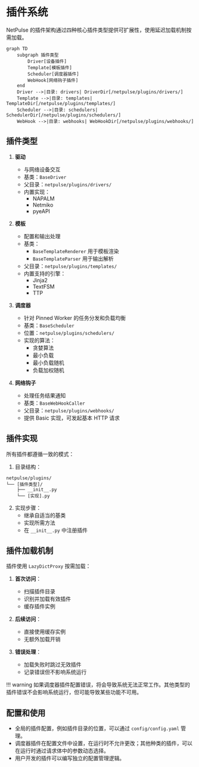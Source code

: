 
# 插件系统

NetPulse 的插件架构通过四种核心插件类型提供可扩展性，使用延迟加载机制按需加载。

```mermaid
graph TD
    subgraph 插件类型
        Driver[设备插件]
        Template[模板插件]
        Scheduler[调度器插件]
        WebHook[网络钩子插件]
    end
    Driver -->|目录: drivers| DriverDir[/netpulse/plugins/drivers/]
    Template -->|目录: templates| TemplateDir[/netpulse/plugins/templates/]
    Scheduler -->|目录: schedulers| SchedulerDir[/netpulse/plugins/schedulers/]
    WebHook -->|目录: webhooks| WebHookDir[/netpulse/plugins/webhooks/]
```

## 插件类型

1. **驱动**
      - 与网络设备交互
      - 基类：`BaseDriver`
      - 父目录：`netpulse/plugins/drivers/`
      - 内置实现：
         - NAPALM
         - Netmiko
         - pyeAPI

2. **模板**
      - 配置和输出处理
      - 基类：
         - `BaseTemplateRenderer` 用于模板渲染
         - `BaseTemplateParser` 用于输出解析
      - 父目录：`netpulse/plugins/templates/`
      - 内置支持的引擎：
         - Jinja2
         - TextFSM
         - TTP

3. **调度器**
      - 针对 Pinned Worker 的任务分发和负载均衡
      - 基类：`BaseScheduler`
      - 位置：`netpulse/plugins/schedulers/`
      - 实现的算法：
         - 贪婪算法
         - 最小负载
         - 最小负载随机
         - 负载加权随机

4. **网络钩子**
      - 处理任务结果通知
      - 基类：`BaseWebHookCaller`
      - 父目录：`netpulse/plugins/webhooks/`
      - 提供 Basic 实现，可发起基本 HTTP 请求

## 插件实现

所有插件都遵循一致的模式：

1. 目录结构：
```
netpulse/plugins/
└── [插件类型]/
    ├── __init__.py
    └── [实现].py
```

2. 实现步骤：
      - 继承自适当的基类
      - 实现所需方法
      - 在 `__init__.py` 中注册插件

## 插件加载机制

插件使用 `LazyDictProxy` 按需加载：

1. **首次访问**：
      - 扫描插件目录
      - 识别并加载有效插件
      - 缓存插件实例

2. **后续访问**：
      - 直接使用缓存实例
      - 无额外加载开销

3. **错误处理**：
      - 加载失败时跳过无效插件
      - 记录错误但不影响系统运行

!!! warning
      如果调度器插件配置错误，将会导致系统无法正常工作。其他类型的插件错误不会影响系统运行，但可能导致某些功能不可用。

## 配置和使用

- 全局的插件配置，例如插件目录的位置，可以通过 `config/config.yaml` 管理。
- 调度器插件在配置文件中设置，在运行时不允许更改；其他种类的插件，可以在运行时通过请求体中的参数动态选择。
- 用户开发的插件可以编写独立的配置管理逻辑。
